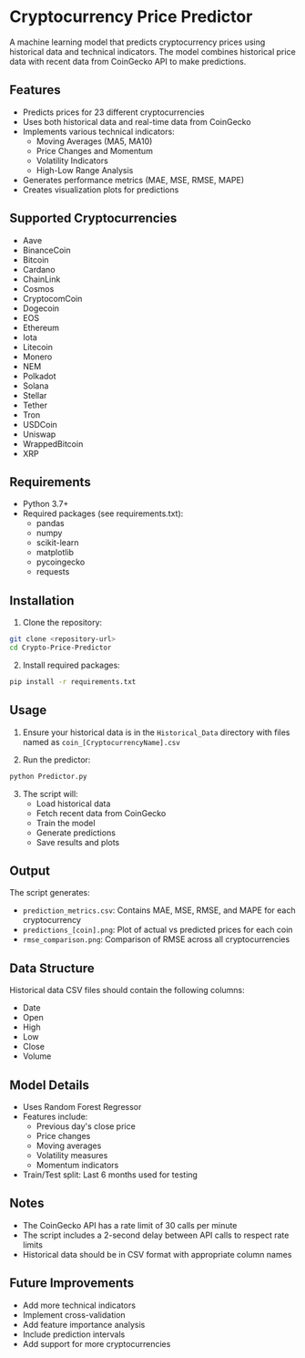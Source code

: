 # Cryptocurrency Price Predictor

A machine learning model that predicts cryptocurrency prices using historical data and technical indicators. The model combines historical price data with recent data from CoinGecko API to make predictions.

## Features

- Predicts prices for 23 different cryptocurrencies
- Uses both historical data and real-time data from CoinGecko
- Implements various technical indicators:
  - Moving Averages (MA5, MA10)
  - Price Changes and Momentum
  - Volatility Indicators
  - High-Low Range Analysis
- Generates performance metrics (MAE, MSE, RMSE, MAPE)
- Creates visualization plots for predictions

## Supported Cryptocurrencies

- Aave
- BinanceCoin
- Bitcoin
- Cardano
- ChainLink
- Cosmos
- CryptocomCoin
- Dogecoin
- EOS
- Ethereum
- Iota
- Litecoin
- Monero
- NEM
- Polkadot
- Solana
- Stellar
- Tether
- Tron
- USDCoin
- Uniswap
- WrappedBitcoin
- XRP

## Requirements

- Python 3.7+
- Required packages (see requirements.txt):
  - pandas
  - numpy
  - scikit-learn
  - matplotlib
  - pycoingecko
  - requests

## Installation

1. Clone the repository:
```bash
git clone <repository-url>
cd Crypto-Price-Predictor
```

2. Install required packages:
```bash
pip install -r requirements.txt
```

## Usage

1. Ensure your historical data is in the `Historical_Data` directory with files named as `coin_[CryptocurrencyName].csv`

2. Run the predictor:
```bash
python Predictor.py
```

3. The script will:
   - Load historical data
   - Fetch recent data from CoinGecko
   - Train the model
   - Generate predictions
   - Save results and plots

## Output

The script generates:
- `prediction_metrics.csv`: Contains MAE, MSE, RMSE, and MAPE for each cryptocurrency
- `predictions_[coin].png`: Plot of actual vs predicted prices for each coin
- `rmse_comparison.png`: Comparison of RMSE across all cryptocurrencies

## Data Structure

Historical data CSV files should contain the following columns:
- Date
- Open
- High
- Low
- Close
- Volume

## Model Details

- Uses Random Forest Regressor
- Features include:
  - Previous day's close price
  - Price changes
  - Moving averages
  - Volatility measures
  - Momentum indicators
- Train/Test split: Last 6 months used for testing

## Notes

- The CoinGecko API has a rate limit of 30 calls per minute
- The script includes a 2-second delay between API calls to respect rate limits
- Historical data should be in CSV format with appropriate column names

## Future Improvements

- Add more technical indicators
- Implement cross-validation
- Add feature importance analysis
- Include prediction intervals
- Add support for more cryptocurrencies 